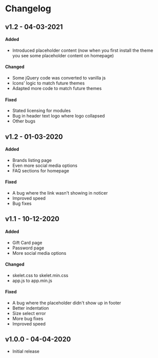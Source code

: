 # Changelog

## v1.2 - 04-03-2021
#### Added
- Introduced placeholder content (now when you first install the theme you see some placeholder content on homepage)


#### Changed
- Some jQuery code was converted to vanilla js
- Icons' logic to match future themes
- Adapted more code to match future themes


#### Fixed
- Stated licensing for modules
- Bug in header text logo where logo collapsed
- Other bugs


## v1.2 - 01-03-2020
#### Added
- Brands listing page
- Even more social media options
- FAQ sections for homepage


#### Fixed
- A bug where the link wasn't showing in noticer
- Improved speed
- Bug fixes


## v1.1 - 10-12-2020
#### Added
- Gift Card page
- Password page
- More social media options


#### Changed
- skelet.css to skelet.min.css
- app.js to app.min.js


#### Fixed
- A bug where the placeholder didn't show up in footer
- Better indentation
- Size select error
- More bug fixes
- Improved speed


## v1.0.0 - 04-04-2020
- Initial release
